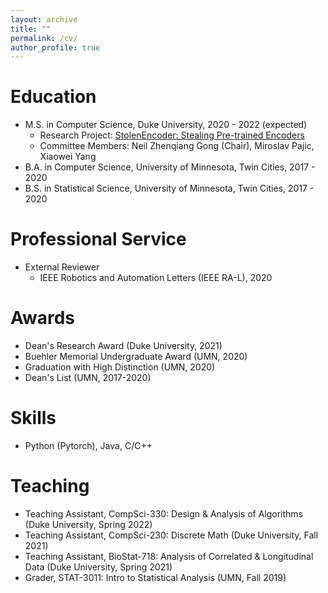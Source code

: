 ```yaml
---
layout: archive
title: ""
permalink: /cv/
author_profile: true
---
```


Education
======
* M.S. in Computer Science, Duke University, 2020 - 2022 (expected)
  * Research Project: [StolenEncoder: Stealing Pre-trained Encoders](https://arxiv.org/pdf/2201.05889.pdf)
  * Committee Members: Neil Zhenqiang Gong (Chair), Miroslav Pajic, Xiaowei Yang
* B.A. in Computer Science, University of Minnesota, Twin Cities, 2017 - 2020
* B.S. in Statistical Science, University of Minnesota, Twin Cities, 2017 - 2020

Professional Service
======
* External Reviewer
  * IEEE Robotics and Automation Letters (IEEE RA-L), 2020

Awards
======
* Dean's Research Award (Duke University, 2021)
* Buehler Memorial Undergraduate Award (UMN, 2020)
* Graduation with High Distinction (UMN, 2020)
* Dean's List (UMN, 2017-2020)
  
Skills
======
* Python (Pytorch), Java, C/C++
  
Teaching
======
* Teaching Assistant, CompSci-330: Design & Analysis of Algorithms (Duke University, Spring 2022)
* Teaching Assistant, CompSci-230: Discrete Math (Duke University, Fall 2021)
* Teaching Assistant, BioStat-718: Analysis of Correlated & Longitudinal Data (Duke University, Spring 2021)
* Grader, STAT-3011: Intro to Statistical Analysis (UMN, Fall 2019)
